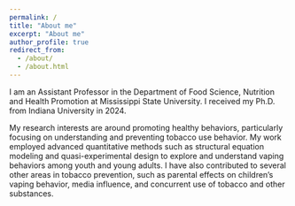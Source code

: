 ```yaml
---
permalink: /
title: "About me"
excerpt: "About me"
author_profile: true
redirect_from: 
  - /about/
  - /about.html
---
```


I am an Assistant Professor in the Department of Food Science, Nutrition and Health Promotion at Mississippi State University. I received my Ph.D. from Indiana University in 2024. 
 
My research interests are around promoting healthy behaviors, particularly focusing on understanding and preventing tobacco use behavior. My work employed advanced quantitative methods such as structural equation modeling and quasi-experimental design to explore and understand vaping behaviors among youth and young adults. I have also contributed to several other areas in tobacco prevention, such as parental effects on children’s vaping behavior, media influence, and concurrent use of tobacco and other substances.


